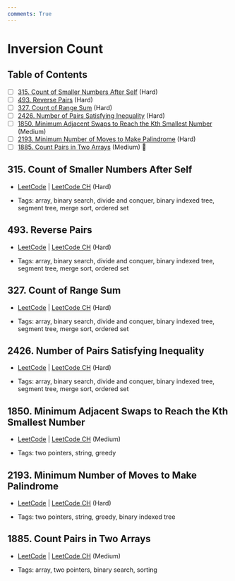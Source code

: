 ```yaml
---
comments: True
---
```


# Inversion Count

## Table of Contents

- [ ] [315. Count of Smaller Numbers After Self](https://leetcode.cn/problems/count-of-smaller-numbers-after-self/) (Hard)
- [ ] [493. Reverse Pairs](https://leetcode.cn/problems/reverse-pairs/) (Hard)
- [ ] [327. Count of Range Sum](https://leetcode.cn/problems/count-of-range-sum/) (Hard)
- [ ] [2426. Number of Pairs Satisfying Inequality](https://leetcode.cn/problems/number-of-pairs-satisfying-inequality/) (Hard)
- [ ] [1850. Minimum Adjacent Swaps to Reach the Kth Smallest Number](https://leetcode.cn/problems/minimum-adjacent-swaps-to-reach-the-kth-smallest-number/) (Medium)
- [ ] [2193. Minimum Number of Moves to Make Palindrome](https://leetcode.cn/problems/minimum-number-of-moves-to-make-palindrome/) (Hard)
- [ ] [1885. Count Pairs in Two Arrays](https://leetcode.cn/problems/count-pairs-in-two-arrays/) (Medium) 👑

## 315. Count of Smaller Numbers After Self

-   [LeetCode](https://leetcode.com/problems/count-of-smaller-numbers-after-self/) | [LeetCode CH](https://leetcode.cn/problems/count-of-smaller-numbers-after-self/) (Hard)

-   Tags: array, binary search, divide and conquer, binary indexed tree, segment tree, merge sort, ordered set
## 493. Reverse Pairs

-   [LeetCode](https://leetcode.com/problems/reverse-pairs/) | [LeetCode CH](https://leetcode.cn/problems/reverse-pairs/) (Hard)

-   Tags: array, binary search, divide and conquer, binary indexed tree, segment tree, merge sort, ordered set
## 327. Count of Range Sum

-   [LeetCode](https://leetcode.com/problems/count-of-range-sum/) | [LeetCode CH](https://leetcode.cn/problems/count-of-range-sum/) (Hard)

-   Tags: array, binary search, divide and conquer, binary indexed tree, segment tree, merge sort, ordered set
## 2426. Number of Pairs Satisfying Inequality

-   [LeetCode](https://leetcode.com/problems/number-of-pairs-satisfying-inequality/) | [LeetCode CH](https://leetcode.cn/problems/number-of-pairs-satisfying-inequality/) (Hard)

-   Tags: array, binary search, divide and conquer, binary indexed tree, segment tree, merge sort, ordered set
## 1850. Minimum Adjacent Swaps to Reach the Kth Smallest Number

-   [LeetCode](https://leetcode.com/problems/minimum-adjacent-swaps-to-reach-the-kth-smallest-number/) | [LeetCode CH](https://leetcode.cn/problems/minimum-adjacent-swaps-to-reach-the-kth-smallest-number/) (Medium)

-   Tags: two pointers, string, greedy
## 2193. Minimum Number of Moves to Make Palindrome

-   [LeetCode](https://leetcode.com/problems/minimum-number-of-moves-to-make-palindrome/) | [LeetCode CH](https://leetcode.cn/problems/minimum-number-of-moves-to-make-palindrome/) (Hard)

-   Tags: two pointers, string, greedy, binary indexed tree
## 1885. Count Pairs in Two Arrays

-   [LeetCode](https://leetcode.com/problems/count-pairs-in-two-arrays/) | [LeetCode CH](https://leetcode.cn/problems/count-pairs-in-two-arrays/) (Medium)

-   Tags: array, two pointers, binary search, sorting
